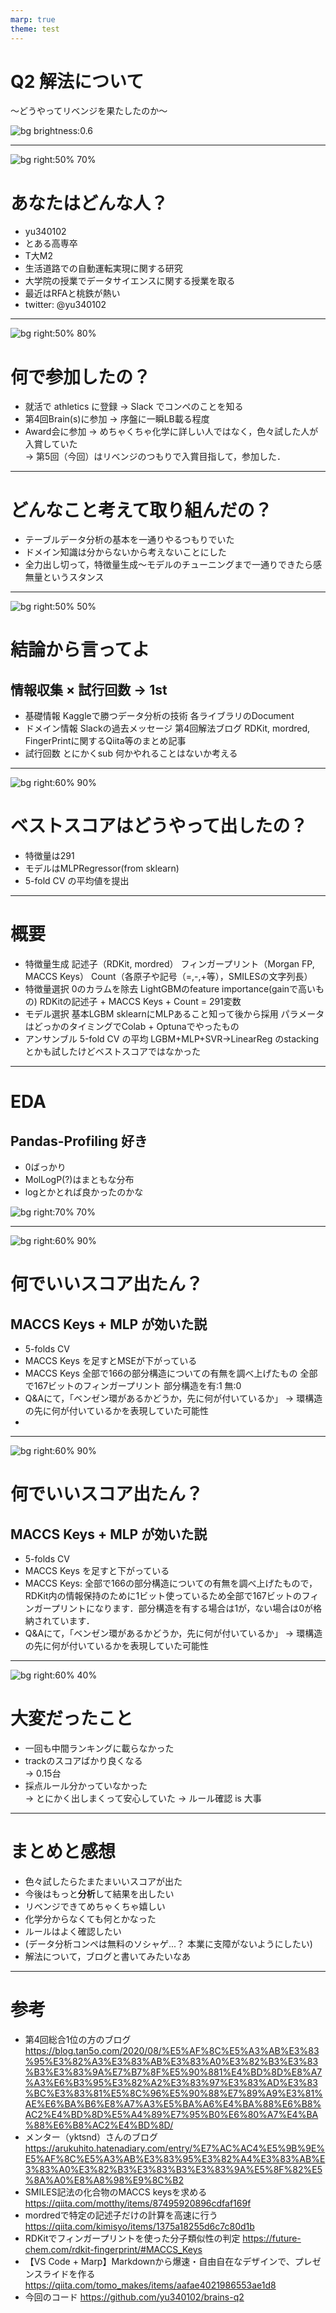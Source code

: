 ```yaml
---
marp: true
theme: test
---
```

<!-- _class: title -->

# Q2 解法について

～どうやってリベンジを果たしたのか～

![bg brightness:0.6](eva.jpg)

---
<!--
class: slides
footer: "**2021/01/22**"
paginate: true
-->

![bg right:50% 70%](profile.svg)

# あなたはどんな人？

* yu340102
* とある高専卒
* T大M2
* 生活道路での自動運転実現に関する研究
* 大学院の授業でデータサイエンスに関する授業を取る
* 最近はRFAと桃鉄が熱い
* twitter: @yu340102

---

![bg right:50% 80%](./brains4_lb.png)

# 何で参加したの？

* 就活で athletics に登録 → Slack でコンペのことを知る
* 第4回Brain(s)に参加 → 序盤に一瞬LB載る程度
* Award会に参加 → めちゃくちゃ化学に詳しい人ではなく，色々試した人が入賞していた  
→ 第5回（今回）はリベンジのつもりで入賞目指して，参加した．

---

# どんなこと考えて取り組んだの？

* テーブルデータ分析の基本を一通りやるつもりでいた
* ドメイン知識は分からないから考えないことにした
* 全力出し切って，特徴量生成～モデルのチューニングまで一通りできたら感無量というスタンス

---

![bg right:50% 50%](http://image.gihyo.co.jp/assets/images/cover/2019/9784297108434.jpg)

# 結論から言ってよ

## **情報収集 × 試行回数 → 1st**
* 基礎情報
 Kaggleで勝つデータ分析の技術
 各ライブラリのDocument
* ドメイン情報
   Slackの過去メッセージ
   第4回解法ブログ
   RDKit, mordred, FingerPrintに関するQiita等のまとめ記事
* 試行回数
   とにかくsub
   何かやれることはないか考える

---

![bg right:60% 90%](flowchart.png)

# ベストスコアはどうやって出したの？

* 特徴量は291
* モデルはMLPRegressor(from sklearn)
* 5-fold CV の平均値を提出

---

# 概要

* 特徴量生成
  記述子（RDKit, mordred）
  フィンガープリント（Morgan FP, MACCS Keys）
  Count（各原子や記号（=,-,+等），SMILESの文字列長）
* 特徴量選択
  0のカラムを除去
  LightGBMのfeature importance(gainで高いもの)
  RDKitの記述子 + MACCS Keys + Count = 291変数
* モデル選択
  基本LGBM
  sklearnにMLPあること知って後から採用
  パラメータはどっかのタイミングでColab + Optunaでやったもの
* アンサンブル
  5-fold CV の平均
  LGBM+MLP+SVR→LinearReg のstackingとかも試したけどベストスコアではなかった

---

# EDA

## Pandas-Profiling 好き

* 0ばっかり
* MolLogP(?)はまともな分布
* logとかとれば良かったのかな

![bg right:70% 70%](pandas-profiling.jpg)

---

![bg right:60% 90%](compare_02to06.svg)

# 何でいいスコア出たん？

## **MACCS Keys + MLP が効いた説**

* 5-folds CV
* MACCS Keys を足すとMSEが下がっている
* MACCS Keys
全部で166の部分構造についての有無を調べ上げたもの
全部で167ビットのフィンガープリント
部分構造を有:1 無:0
* Q&Aにて，「ベンゼン環があるかどうか，先に何が付いているか」
→ 環構造の先に何が付いているかを表現していた可能性
* 


---

![bg right:60% 90%](compare_02to04.svg)

# 何でいいスコア出たん？

## **MACCS Keys + MLP が効いた説**

* 5-folds CV
* MACCS Keys を足すと下がっている
* MACCS Keys: 全部で166の部分構造についての有無を調べ上げたもので，RDKit内の情報保持のために1ビット使っているため全部で167ビットのフィンガープリントになります．部分構造を有する場合は1が，ない場合は0が格納されています．
* Q&Aにて，「ベンゼン環があるかどうか，先に何が付いているか」
→ 環構造の先に何が付いているかを表現していた可能性


---

![bg right:60% 40%](omg.png)

# 大変だったこと

* 一回も中間ランキングに載らなかった
* trackのスコアばかり良くなる  
  → 0.15台
* 採点ルール分かっていなかった  
  → とにかく出しまくって安心していた
  → ルール確認 is 大事

---

# まとめと感想

* 色々試したらたまたまいいスコアが出た
* 今後はもっと**分析**して結果を出したい
* リベンジできてめちゃくちゃ嬉しい
* 化学分からなくても何とかなった
* ルールはよく確認したい
* (データ分析コンペは無料のソシャゲ...？ 本業に支障がないようにしたい)
* 解法について，ブログと書いてみたいなあ

---

# 参考

<!-- 
  font-size: 20px;
  font-family: "Noto Sans CJK JP DemiLight";
  position: absolute;
  left: 50px; top: 100px;
} -->

* 第4回総合1位の方のブログ  
https://blog.tan5o.com/2020/08/%E5%AF%8C%E5%A3%AB%E3%83%95%E3%82%A3%E3%83%AB%E3%83%A0%E3%82%B3%E3%83%B3%E3%83%9A%E7%B7%8F%E5%90%881%E4%BD%8D%E8%A7%A3%E6%B3%95%E3%82%A2%E3%83%97%E3%83%AD%E3%83%BC%E3%83%81%E5%8C%96%E5%90%88%E7%89%A9%E3%81%AE%E6%BA%B6%E8%A7%A3%E5%BA%A6%E4%BA%88%E6%B8%AC2%E4%BD%8D%E5%A4%89%E7%95%B0%E6%80%A7%E4%BA%88%E6%B8%AC2%E4%BD%8D/
* メンター（yktsnd）さんのブログ  
https://arukuhito.hatenadiary.com/entry/%E7%AC%AC4%E5%9B%9E%E5%AF%8C%E5%A3%AB%E3%83%95%E3%82%A4%E3%83%AB%E3%83%A0%E3%82%B3%E3%83%B3%E3%83%9A%E5%8F%82%E5%8A%A0%E8%A8%98%E9%8C%B2
* SMILES記法の化合物のMACCS keysを求める  
https://qiita.com/motthy/items/87495920896cdfaf169f
* mordredで特定の記述子だけの計算を高速に行う
https://qiita.com/kimisyo/items/1375a18255d6c7c80d1b
* RDKitでフィンガープリントを使った分子類似性の判定
https://future-chem.com/rdkit-fingerprint/#MACCS_Keys
* 【VS Code + Marp】Markdownから爆速・自由自在なデザインで、プレゼンスライドを作る
https://qiita.com/tomo_makes/items/aafae4021986553ae1d8
* 今回のコード
https://github.com/yu340102/brains-q2